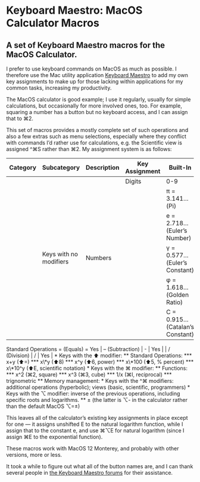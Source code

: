 # Keyboard Maestro: MacOS Calculator Macros
## A set of Keyboard Maestro macros for the MacOS Calculator.

I prefer to use keyboard commands on MacOS as much as possible. I therefore use the Mac utility application [Keyboard Maestro](https://www.keyboardmaestro.com/main/) to add my own key assignments to make up for those lacking within applications for my common tasks, increasing my productivity.

The MacOS calculator is good example; I use it regularly, usually for simple calculations, but occasionally for more involved ones, too. For example, squaring a number has a button but no keyboard access, and I can assign that to ⌘2.

This set of macros provides a mostly complete set of such operations and also a few extras such as menu selections, especially where they conflict with commands I’d rather use for calculations, e.g. the Scientific view is assigned ^⌘S rather than ⌘2. My assignment system is as follows: 

| Category               |  Subcategory        | Description                     | Key Assignment | Built-In |
| :--------------------- | :------------------ | :------------------------------ | :------------: | :------: |
| <td rowspan=6> Keys with no modifiers </td><td rowspan=6> Numbers             </td><td> Digits                          </td><td>      0-9       </td><td>   Yes    </td> |
||| π = 3.141… (Pi)                 |       P        |   Yes    |
||| e = 2.718… (Euler’s Number)     |       E        |   No     |
||| γ = 0.577… (Euler’s Constant)   |       G        |   No     |
||| φ = 1.618… (Golden Ratio)       |       F        |   No     |
||| C = 0.915… (Catalan’s Constant) |       C        |   No     |

<td rowspan=3> Standard Operations </td><td> = (Equals)                      </td><td>       =        </td><td>   Yes    </td>
| – (Subtraction)                 |       -        |   Yes    |
| / (Division)                    |       /        |   Yes    |
* Keys with the ⬆ modifier:
** Standard Operations:
*** x+y (⬆=)
*** x\*y (⬆8)
*** x^y (⬆6, power)
*** x\*100 (⬆5, % percent)
*** x\*10^y (⬆E, scientific notation)
* Keys with the ⌘ modifier:
** Functions:
*** x^2 (⌘2, square)
*** x^3 (⌘3, cube)
*** 1/x (⌘I, reciprocal)
*** trignometric
** Memory management:
* Keys with the ^⌘ modifiers: additional operations (hyperbolic); views (basic, scientific, programmers)
* Keys with the ⌥ modifier: inverse of the previous operations, including specific roots and logarithms.
** ± (the latter is ⌥- in the calculator rather than the default MacOS ⌥=±)

This leaves all of the calculator’s existing key assignments in place except for one — it assigns unshifted E to the natural logarithm function, while I assign that to the constant e, and use ⌘⌥E for natural logarithm (since I assign ⌘E to the exponential function).

These macros work with MacOS 12 Monterey, and probably with other versions, more or less.

It took a while to figure out what all of the button names are, and I can thank several people in [the Keyboard Maestro forums](https://forum.keyboardmaestro.com/t/km-macros-can-t-find-all-calculator-buttons/29859) for their assistance.
